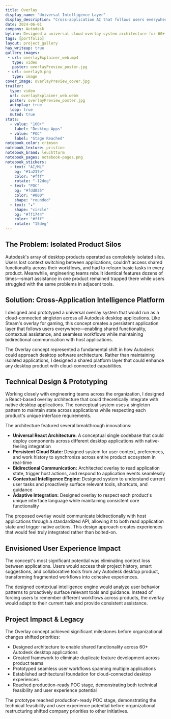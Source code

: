 ```yaml
---
title: Overlay
display_name: "Universal Intelligence Layer"
display_description: "Cross-application AI that follows users everywhere they create"
date: 2024-06-01
company: Autodesk
byline: Designed a universal cloud overlay system architecture for 60+ Autodesk desktop applications—creating a shared platform layer concept that reached production-ready POC stage
tags: [portfolio]
layout: project_gallery
has_writeup: true
gallery_images:
 - url: overlayExplainer_web.mp4
   type: video
   poster: overlayPreview_poster.jpg
 - url: overlay0.png
   type: image
cover_image: overlayPreview_cover.jpg
trailer:
  type: video
  url: overlayExplainer_web.webm
  poster: overlayPreview_poster.jpg
  autoplay: true
  loop: true
  muted: true
stats:
  - value: "100+"
    label: "Desktop Apps"
  - value: "POC"
    label: "Stage Reached"
notebook_color: crimson
notebook_texture: pristine
notebook_brand: leuchtturm
notebook_pages: notebook-pages.png
notebook_stickers:
  - text: "AI/ML"
    bg: "#1a237e"
    color: "#fff"
    rotate: "-12deg"
  - text: "POC"
    bg: "#fdd835"
    color: "#000"
    shape: "rounded"
  - text: "★"
    shape: "circle"
    bg: "#ff1744"
    color: "#fff"
    rotate: "15deg"
---
```


## The Problem: Isolated Product Silos

Autodesk's array of desktop products operated as completely isolated silos. Users lost context switching between applications, couldn't access shared functionality across their workflows, and had to relearn basic tasks in every product. Meanwhile, engineering teams rebuilt identical features dozens of times—smart assistance in one product remained trapped there while users struggled with the same problems in adjacent tools.

## Solution: Cross-Application Intelligence Platform

I designed and prototyped a universal overlay system that would run as a cloud-connected singleton across all Autodesk desktop applications. Like Steam's overlay for gaming, this concept creates a persistent application layer that follows users everywhere—enabling shared functionality, contextual assistance, and seamless workflows while maintaining bidirectional communication with host applications.

The Overlay concept represented a fundamental shift in how Autodesk could approach desktop software architecture. Rather than maintaining isolated applications, I designed a shared platform layer that could enhance any desktop product with cloud-connected capabilities.

## Technical Design & Prototyping

Working closely with engineering teams across the organization, I designed a React-based overlay architecture that could theoretically integrate with native desktop applications. The conceptual system uses a singleton pattern to maintain state across applications while respecting each product's unique interface requirements.

The architecture featured several breakthrough innovations:

- **Universal React Architecture:** A conceptual single codebase that could deploy components across different desktop applications with native-feeling integration
- **Persistent Cloud State:** Designed system for user context, preferences, and work history to synchronize across entire product ecosystem in real-time
- **Bidirectional Communication:** Architected overlay to read application state, trigger host actions, and respond to application events seamlessly
- **Contextual Intelligence Engine:** Designed system to understand current user tasks and proactively surface relevant tools, shortcuts, and guidance
- **Adaptive Integration:** Designed overlay to respect each product's unique interface language while maintaining consistent core functionality

The proposed overlay would communicate bidirectionally with host applications through a standardized API, allowing it to both read application state and trigger native actions. This design approach creates experiences that would feel truly integrated rather than bolted-on.

## Envisioned User Experience Impact

The concept's most significant potential was eliminating context loss between applications. Users would access their project history, smart suggestions, and collaborative tools from any Autodesk desktop product, transforming fragmented workflows into cohesive experiences.

The designed contextual intelligence engine would analyze user behavior patterns to proactively surface relevant tools and guidance. Instead of forcing users to remember different workflows across products, the overlay would adapt to their current task and provide consistent assistance.

## Project Impact & Legacy

The Overlay concept achieved significant milestones before organizational changes shifted priorities:

- Designed architecture to enable shared functionality across 60+ Autodesk desktop applications
- Created framework to eliminate duplicate feature development across product teams  
- Prototyped seamless user workflows spanning multiple applications
- Established architectural foundation for cloud-connected desktop experiences
- Reached production-ready POC stage, demonstrating both technical feasibility and user experience potential

The prototype reached production-ready POC stage, demonstrating the technical feasibility and user experience potential before organizational restructuring shifted company priorities to other initiatives.
